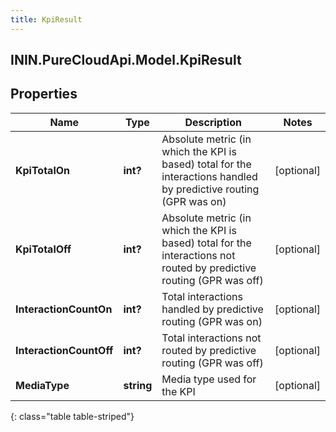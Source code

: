```yaml
---
title: KpiResult
---
```

## ININ.PureCloudApi.Model.KpiResult

## Properties

|Name | Type | Description | Notes|
|------------ | ------------- | ------------- | -------------|
| **KpiTotalOn** | **int?** | Absolute metric (in which the KPI is based) total for the interactions handled by predictive routing (GPR was on) | [optional] |
| **KpiTotalOff** | **int?** | Absolute metric (in which the KPI is based) total for the interactions not routed by predictive routing (GPR was off) | [optional] |
| **InteractionCountOn** | **int?** | Total interactions handled by predictive routing (GPR was on) | [optional] |
| **InteractionCountOff** | **int?** | Total interactions not routed by predictive routing (GPR was off) | [optional] |
| **MediaType** | **string** | Media type used for the KPI | [optional] |
{: class="table table-striped"}


